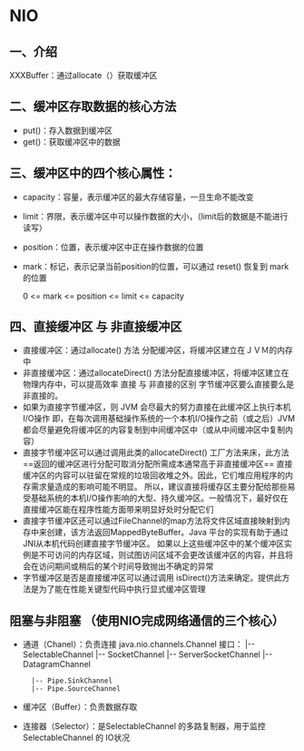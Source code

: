 # NIO
## 一、介绍
XXXBuffer：通过allocate（）获取缓冲区
## 二、缓冲区存取数据的核心方法
- put()：存入数据到缓冲区
- get()：获取缓冲区中的数据
## 三、缓冲区中的四个核心属性：
- capacity：容量，表示缓冲区的最大存储容量，一旦生命不能改变
- limit：界限，表示缓冲区中可以操作数据的大小，（limit后的数据是不能进行读写）
- position：位置，表示缓冲区中正在操作数据的位置
- mark：标记，表示记录当前position的位置，可以通过 reset() 恢复到 mark 的位置

    0 <= mark <= position <= limit <= capacity
## 四、直接缓冲区 与 非直接缓冲区
- 直接缓冲区：通过allocate() 方法 分配缓冲区，将缓冲区建立在ＪＶＭ的内存中
- 非直接缓冲区：通过allocateDirect() 方法分配直接缓冲区，将缓冲区建立在物理内存中，可以提高效率
直接 与 非直接的区别
字节缓冲区要么直接要么是非直接的。
- 如果为直接字节缓冲区，则 JVM 会尽最大的努力直接在此缓冲区上执行本机I/O操作
即，在每次调用基础操作系统的一个本机I/O操作之前（或之后）JVM 都会尽量避免将缓冲区的内容复制到中间缓冲区中（或从中间缓冲区中复制内容）
- 直接字节缓冲区可以通过调用此类的allocateDirect() 工厂方法来床，此方法==返回的缓冲区进行分配可取消分配所需成本通常高于非直接缓冲区==
直接缓冲区的内容可以驻留在常规的垃圾回收堆之外。因此，它们堆应用程序的内存需求量造成的影响可能不明显。
所以，建议直接将缓存区主要分配给那些易受基础系统的本机I/O操作影响的大型、持久缓冲区。一般情况下，最好仅在直接缓冲区能在程序性能方面带来明显好处时分配它们
- 直接字节缓冲区还可以通过FileChannel的map方法将文件区域直接映射到内存中来创建，该方法返回MappedByteBuffer。Java 平台的实现有助于通过JNI从本机代码创建直接字节缓冲区。
如果以上这些缓冲区中的某个缓冲区实例是不可访问的内存区域，则试图访问区域不会更改该缓冲区的内容，并且将会在访问期间或稍后的某个时间导致抛出不确定的异常
- 字节缓冲区是否是直接缓冲区可以通过调用 isDirect()方法来确定。提供此方法是为了能在性能关键型代码中执行显式缓冲区管理

## 阻塞与非阻塞 （使用NIO完成网络通信的三个核心）
- 通道（Chanel）：负责连接
	java.nio.channels.Channel 接口：
		|-- SelectableChannel
		|-- SocketChannel
		|-- ServerSocketChannel
		|-- DatagramChannel
		
		|-- Pipe.SinkChannel
		|-- Pipe.SourceChannel
- 缓冲区（Buffer）：负责数据存取
- 连接器（Selector）：是SelectableChannel 的多路复制器，用于监控SelectableChannel 的 IO状况


